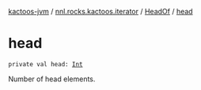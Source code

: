 [kactoos-jvm](../../index.md) / [nnl.rocks.kactoos.iterator](../index.md) / [HeadOf](index.md) / [head](./head.md)

# head

`private val head: `[`Int`](https://kotlinlang.org/api/latest/jvm/stdlib/kotlin/-int/index.html)

Number of head elements.


